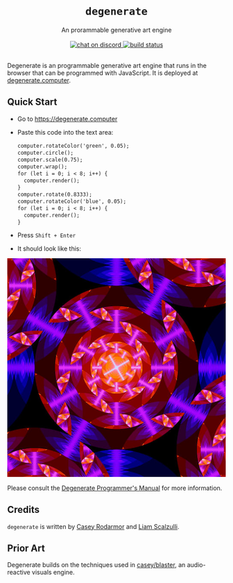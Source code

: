 <h1 align="center"><code>degenerate</code></h1>
<div align="center">An prorammable generative art engine</div>
<br>
<div align="center">
  <a href="https://discord.gg/87cjuz4FYg">
    <img src="https://img.shields.io/discord/695580069837406228?logo=discord" alt="chat on discord">
  </a>
  <a href="https://github.com/casey/degenerate/actions">
    <img src="https://github.com/casey/degenerate/workflows/CI/badge.svg" alt="build status">
  </a>
</div>
<br>

Degenerate is an programmable generative art engine that runs in the browser
that can be programmed with JavaScript. It is deployed at
[degenerate.computer](https://degenerate.computer).

## Quick Start

- Go to https://degenerate.computer

- Paste this code into the text area:
  ```
  computer.rotateColor('green', 0.05);
  computer.circle();
  computer.scale(0.75);
  computer.wrap();
  for (let i = 0; i < 8; i++) {
    computer.render();
  }
  computer.rotate(0.8333);
  computer.rotateColor('blue', 0.05);
  for (let i = 0; i < 8; i++) {
    computer.render();
  }
  ```

- Press `Shift + Enter`

- It should look like this:

![gorgeous example image](example.jpg)

Please consult the
[Degenerate Programmer's Manual](https://degenerate.computer/man) for more
information.

## Credits

`degenerate` is written by [Casey Rodarmor](https://rodarmor.com) and
[Liam Scalzulli](https://liam.rs).

## Prior Art

Degenerate builds on the techniques used in
[casey/blaster](https://github.com/casey/blaster), an audio-reactive visuals
engine.
